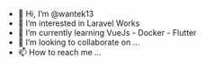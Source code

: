 - 👋 Hi, I’m @wantek13
- 👀 I’m interested in Laravel Works
- 🌱 I’m currently learning VueJs - Docker - Flutter
- 💞️ I’m looking to collaborate on ...
- 📫 How to reach me ...

<!---
wantek13/wantek13 is a ✨ special ✨ repository because its `README.md` (this file) appears on your GitHub profile.
You can click the Preview link to take a look at your changes.
--->
